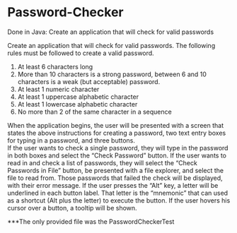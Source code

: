 # Password-Checker
Done in Java: Create an application that will check for valid passwords

Create an application that will check for valid passwords.  The following rules must be followed to create a valid password.

1.	At least 6 characters long
2.	More than 10 characters is a strong password, between 6 and 10 characters is a weak (but acceptable) password.
3.	At least 1 numeric character
4.	At least 1 uppercase alphabetic character
5.	At least 1 lowercase alphabetic character
6.	No more than 2 of the same character in a sequence


When the application begins, the user will be presented with a screen that states the above instructions for creating a password, two text entry boxes for typing in a password, and three buttons.  
If the user wants to check a single password, they will type in the password in both boxes and select the “Check Password” button.
If the user wants to read in and check a list of passwords, they will select the “Check Passwords in File” button, be presented with a file explorer, and select the file to read from.  Those passwords that failed the check will be displayed, with their error message.
If the user presses the “Alt” key, a letter will be underlined in each button label.  That letter is the “mnemonic” that can used as a shortcut (Alt plus the letter) to execute the button.
If the user hovers his cursor over a button, a tooltip will be shown.


***The only provided file was the PasswordCheckerTest
